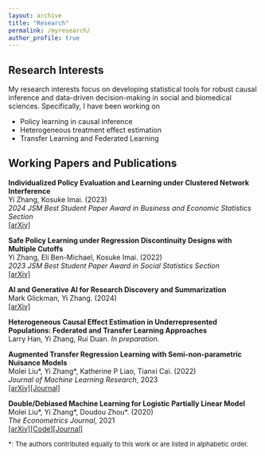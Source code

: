 ```yaml
---
layout: archive
title: "Research"
permalink: /myresearch/
author_profile: true
---
```


Research Interests
-------
My research interests focus on developing statistical tools for robust causal inference and data-driven decision-making in social and biomedical sciences. Specifically, I have been working on
* Policy learning in causal inference
* Heterogeneous treatment effect estimation
* Transfer Learning and Federated Learning

Working Papers and Publications
-------
**Individualized Policy Evaluation and Learning under Clustered Network Interference**  
Yi Zhang, Kosuke Imai. (2023)  
*2024 JSM Best Student Paper Award in Business and Economic Statistics Section*  
[[arXiv]](http://arxiv.org/abs/2311.02467)
  
**Safe Policy Learning under Regression Discontinuity Designs with Multiple Cutoffs**  
Yi Zhang, Eli Ben-Michael, Kosuke Imai. (2022)   
*2023 JSM Best Student Paper Award in Social Statistics Section*  
[[arXiv]](https://arxiv.org/abs/2208.13323)

**AI and Generative AI for Research Discovery and Summarization**  
Mark Glickman, Yi Zhang. (2024)  
[[arXiv]](https://arxiv.org/abs/2401.06795)

**Heterogeneous Causal Effect Estimation in Underrepresented Populations: Federated and Transfer Learning Approaches**  
Larry Han, Yi Zhang, Rui Duan. 
*In preparation*.

**Augmented Transfer Regression Learning with Semi-non-parametric Nuisance Models**  
Molei Liu\*, Yi Zhang\*, Katherine P Liao, Tianxi Cai. (2022)     
*Journal of Machine Learning Research*, 2023    
[[arXiv]](https://arxiv.org/abs/2010.02521)[[Journal]](https://www.jmlr.org/papers/v24/22-0700.html)

**Double/Debiased Machine Learning for Logistic Partially Linear Model**  
Molei Liu\*, Yi Zhang\*, Doudou Zhou\*. (2020)   
*The Econometrics Journal*, 2021  
[[arXiv]](https://arxiv.org/abs/2009.14461)[[Code]](https://academic.oup.com/ectj/article-abstract/24/3/559/6296639?redirectedFrom=fulltext&login=false)[[Journal]](https://academic.oup.com/ectj/article-abstract/24/3/559/6296639?redirectedFrom=fulltext&login=false)

<font size=2>*: The authors contributed equally to this work or are listed in alphabetic order. </font>

